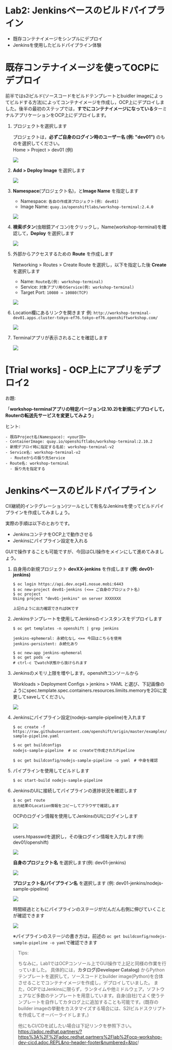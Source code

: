 # Lab2: Jenkinsベースのビルドパイプライン
- 既存コンテナイメージをシンプルにデプロイ
- Jenkinsを使用したビルドパイプライン体験

# 既存コンテナイメージを使ってOCPにデプロイ

前半ではs2iビルド(ソースコードをビルドテンプレートとbuidler imageによってビルドする方法)によってコンテナイメージを作成し，OCP上にデプロイしました。後半の最初のステップでは，**すでにコンテナイメージになっている**ターミナルアプリケーションをOCP上にデプロイします。

1. プロジェクトを選択します

    プロジェクトは，**必ずご自身のログイン時のユーザー名 (例: "dev01")** のものを選択してください。    
    Home > Project > dev01 (例)
    
    ![](images/create_application_using_existedImage_1.png)

2. **Add > Deploy Image** を選択します

    ![](images/create_application_using_existedImage_2.png)

3. **Namespace**(プロジェクト名)，と**Image Name** を指定します
    - Namespace: `各自の作成済プロジェクト(例: dev01)`
    - Image Name: `quay.io/openshiftlabs/workshop-terminal:2.4.0`

    ![](images/create_application_using_existedImage_3.png)

4. **検索ボタン**(虫眼鏡アイコン)をクリックし，Name(workshop-terminal)を確認して，**Deploy** を選択します

    ![](images/create_application_using_existedImage_4.png)

5. 外部からアクセスするための **Route** を作成します

    Networking > Routes > Create Route を選択し，以下を指定した後 **Create** を選択します
    - Name: `Route名(例: workshop-terminal)`
    - Service: `対象アプリ用のService(例: workshop-terminal)`
    - Target Port: `10080 → 10080(TCP)`

    ![](images/create_route_for_existedImage.png)

6. Location欄にあるリンクを開きます
    例: `http://workshop-terminal-dev01.apps.cluster-tokyo-ef76.tokyo-ef76.openshiftworkshop.com/`

    ![](images/create_route_for_existedImage_result.png)

7. Terminalアプリが表示されることを確認します

    ![](images/create_route_for_existedImage_result_2.png)

# [Trial works] - OCP上にアプリをデプロイ2
お題: 

「**workshop-terminalアプリの特定バージョン(2.10.2)を新規にデプロイして，Routerの転送先サービスを変更してみよう**」

ヒント:

```
- 既存Project名(Namespace): <yourID>
- ContainerImage: quay.io/openshiftlabs/workshop-terminal:2.10.2
- 新規デプロイ時に指定する名前: workshop-terminal-v2
- Service名: workshop-terminal-v2
  - Routeからの振り先Service
- Route名: workshop-terminal
  - 振り先を指定する
```

# Jenkinsベースのビルドパイプライン
CI(継続的インテグレーション)ツールとして有名なJenkinsを使ってビルドパイプラインを作成してみましょう。

実際の手順は以下のとおりです。
- JenkinsコンテナをOCP上で動作させる
- Jenkinsにパイプライン設定を入れる

GUIで操作することも可能ですが、今回はCLI操作をメインにして進めてみましょう。

1. 自身用の新規プロジェクト **devXX-jenkins** を作成します  **(例: dev01-jenkins)**

    ```
    $ oc login https://api.dev.ocp41.nosue.mobi:6443
    $ oc new-project dev01-jenkins (<== ご自身のプロジェクト名)
    $ oc project
    Using project "dev01-jenkins" on server XXXXXXX
    
    上記のように出力確認できればOKです
    ```

2. Jenkinsテンプレートを使用してJenkinsのインスタンスをデプロイします

    ```
    $ oc get templates -n openshift | grep jenkins

    jenkins-ephemeral: 永続化なし <== 今回はこちらを使用
    jenkins-persistent: 永続化あり

    $ oc new-app jenkins-ephemeral
    $ oc get pods -w
    # ctrl-c でwatch状態から抜けられます
    ```

3. Jenkinsのメモリ上限を増やします。openshiftコンソールから

    Workloads > Deployment Configs > jenkins > YAML と選び、下記画像のようにspec.template.spec.containers.resources.limiits.memoryを2Giに変更してsaveしてください。
    
    ![](images/jenkins_edit_deploymentconfig_1.png)
    
4. Jenkinsにパイプライン設定(nodejs-sample-pipeline)を入れます

    ```
    $ oc create -f https://raw.githubusercontent.com/openshift/origin/master/examples/jenkins/pipeline/nodejs-sample-pipeline.yaml
    
    $ oc get buildconfigs
    nodejs-sample-pipeline  # oc createで作成されたPipeline
    
    $ oc get buildconfig/nodejs-sample-pipeline -o yaml　# 中身を確認
    ```

5. パイプラインを使用してビルドします

    ```
    $ oc start-build nodejs-sample-pipeline
    ```

6. JenkinsのUIに接続してパイプラインの進捗状況を確認します

    ```
    $ oc get route
    出力結果のLocation情報をコピーしてブラウザで確認します
    ```
    
    OCPのログイン情報を使用してJenkinsのUIにログインします
    
    ![](images/jenkins_login_1.png)
    
    users.htpasswdを選択し，その後ログイン情報を入力します(例: dev01/openshift)
    
    ![](images/jenkins_login_2.png)
    
    **自身のプロジェクト名** を選択します(例: dev01-jenkins)
    
    ![](images/jenkins_ui_1.png)

    **プロジェクト名/パイプライン名** を選択します (例: dev01-jenkins/nodejs-sample-pipeline)
    
    ![](images/jenkins_ui_2.png)

    時間経過とともにパイプラインのステージがだんだん右側に伸びていくことが確認できます

    ![](images/jenkins_pipeline.png)

    ※パイプラインのステージの書き方は，前述の `oc get buildconfig/nodejs-sample-pipeline -o yaml`で確認できます

>Tips:
>
>ちなみに，Lab1ではOCPコンソール上でGUI操作で上記と同様の作業を行っていました。
>具体的には，**カタログ(Developer Catalog)** からPythonテンプレートを選択して，ソースコードとbuilder image(Python)を合体させることでコンテナイメージを作成し，デプロイしていました。
>また，OCPではJenkinsに限らず，ランタイムや他ミドルウェア，ソフトウェアなど多数のテンプレートを用意しています。自身(自社)でよく使うテンプレートを自作してカタログ上に追加することも可能です。(既存のbuilder imageの挙動をカスタマイズする場合には、S2Iビルドスクリプトを作成してオーバーライドします。)
>
>他にもCI/CDを試したい場合は下記リンクを参照下さい。
>https://adoc.redhat.partners/?https%3A%2F%2Fadoc.redhat.partners%2Flab%2Focp-workshop-dev-cicd.adoc.REPL&no-header-footer&numbered=&toc!
